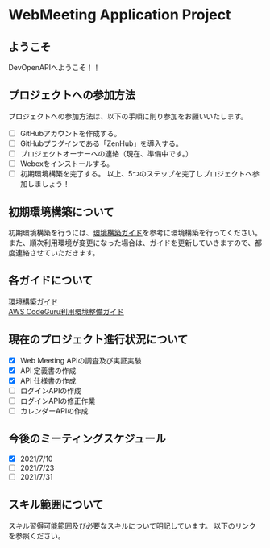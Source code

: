 # WebMeeting Application Project
## ようこそ
DevOpenAPIへようこそ！！

## プロジェクトへの参加方法
プロジェクトへの参加方法は、以下の手順に則り参加をお願いいたします。
- [ ] GitHubアカウントを作成する。
- [ ] GitHubプラグインである「ZenHub」を導入する。
- [ ] プロジェクトオーナーへの連絡（現在、準備中です。）
- [ ] Webexをインストールする。
- [ ] 初期環境構築を完了する。
以上、5つのステップを完了しプロジェクトへ参加しましょう！

## 初期環境構築について
初期環境構築を行うには、[環境構築ガイド](https://github.com/Martin9420/Phase1/blob/main/SkyWayProjectGide/ProjectGide.adoc)を参考に環境構築を行ってください。
また、順次利用環境が変更になった場合は、ガイドを更新していきますので、都度連絡させていただきます。

## 各ガイドについて
[環境構築ガイド](https://github.com/Martin9420/Phase1/blob/main/SkyWayProjectGide/ProjectGide.adoc)  
[AWS CodeGuru利用環境整備ガイド](https://github.com/Martin9420/Phase1/blob/main/AWSCodeGuru%E5%88%A9%E7%94%A8%E3%82%AC%E3%82%A4%E3%83%89/AWSCodeGuru.adoc)

## 現在のプロジェクト進行状況について
- [x] Web Meeting APIの調査及び実証実験
- [x] API 定義書の作成
- [x] API 仕様書の作成
- [ ] ログインAPIの作成
- [ ] ログインAPIの修正作業
- [ ] カレンダーAPIの作成

## 今後のミーティングスケジュール
- [x] 2021/7/10
- [ ] 2021/7/23
- [ ] 2021/7/31

## スキル範囲について
スキル習得可能範囲及び必要なスキルについて明記しています。
以下のリンクを参照ください。


